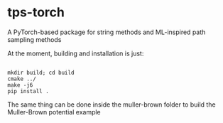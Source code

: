 # tps-torch
A PyTorch-based package for string methods and ML-inspired path sampling methods

At the moment, building and installation is just:

```console

mkdir build; cd build
cmake ../
make -j6
pip install .

```
The same thing can be done inside the muller-brown folder to build the Muller-Brown potential example

